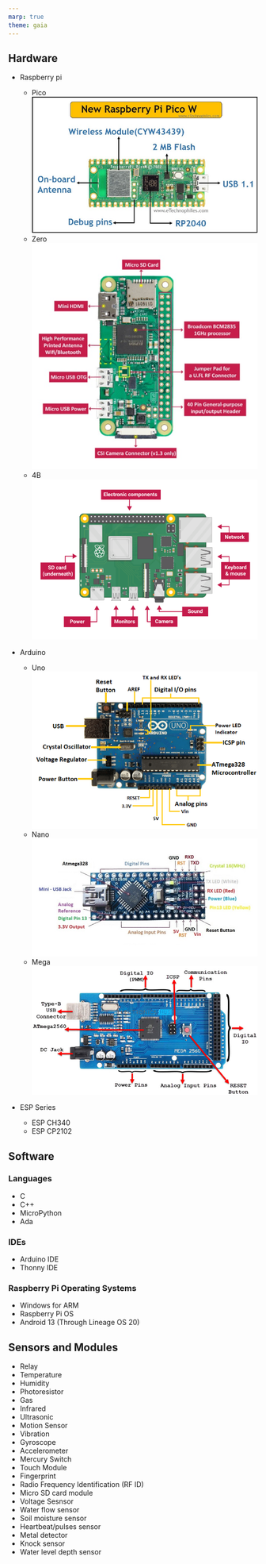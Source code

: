 ```yaml
---
marp: true
theme: gaia
---
```


## Hardware
- Raspberry pi
  - Pico
    ![Raspberry-Pi-Pico-W.png](assets/Raspberry-Pi-Pico-W.png)
  - Zero
    ![Raspberry-Pi-Zero-W.png](assets/Raspberry-Pi-Zero-W.png)
  - 4B
    ![Raspberry Pi 4B.png](assets/Raspberry-Pi-4B.png)

- Arduino
  - Uno
    ![Arduino-Uno](assets/Arduino-Uno.png)
  - Nano
    ![Arduino-Nano](assets/Arduino-Nano.jpg)
  - Mega
    ![Arduino-Mega](assets/Arduino-Mega.png)

- ESP Series
  - ESP CH340
  - ESP CP2102

## Software
### Languages
- C
- C++
- MicroPython
- Ada

### IDEs
- Arduino IDE
- Thonny IDE

### Raspberry Pi Operating Systems
- Windows for ARM
- Raspberry Pi OS
- Android 13 (Through Lineage OS 20)

## Sensors and Modules
- Relay
- Temperature
- Humidity
- Photoresistor
- Gas
- Infrared
- Ultrasonic
- Motion Sensor
- Vibration
- Gyroscope
- Accelerometer
- Mercury Switch
- Touch Module
- Fingerprint
- Radio Frequency Identification (RF ID)
- Micro SD card module
- Voltage Sesnsor
- Water flow sensor
- Soil moisture sensor
- Heartbeat/pulses sensor
- Metal detector 
- Knock sensor
- Water level depth sensor